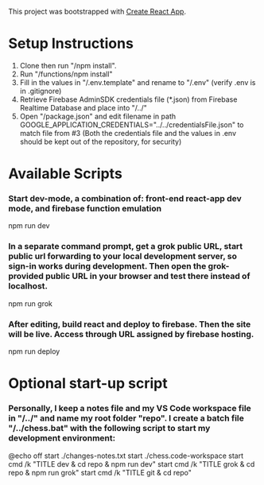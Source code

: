 This project was bootstrapped with [Create React App](https://github.com/facebook/create-react-app).

# Setup Instructions
1. Clone then run "/npm install". 
2. Run "/functions/npm install"
2. Fill in the values in "/.env.template" and rename to "/.env" (verify .env is in .gitignore)
3. Retrieve Firebase AdminSDK credentials file (*.json) from Firebase Realtime Database and place into "/../"
4. Open "/package.json" and edit filename in path GOOGLE_APPLICATION_CREDENTIALS="../../credentialsFile.json" to match file from #3 
(Both the credentials file and the values in .env should be kept out of the repository, for security)

# Available Scripts

### Start dev-mode, a combination of: front-end react-app dev mode, and	firebase function emulation
npm run dev

### In a separate command prompt, get a grok public URL, start public url forwarding to your local development server, so sign-in works during development. Then open the grok-provided public URL in your browser and test there instead of localhost.
npm run grok

### After editing, build react and deploy to firebase. Then the site will be live. Access through URL assigned by firebase hosting.
npm run deploy

# Optional start-up script
### Personally, I keep a notes file and my VS Code workspace file in "/../" and name my root folder "repo". I create a batch file "/../chess.bat" with the following script to start my development environment:
@echo off
start ./changes-notes.txt
start ./chess.code-workspace
start cmd /k "TITLE dev & cd repo & npm run dev"
start cmd /k "TITLE grok & cd repo & npm run grok"
start cmd /k "TITLE git & cd repo"





